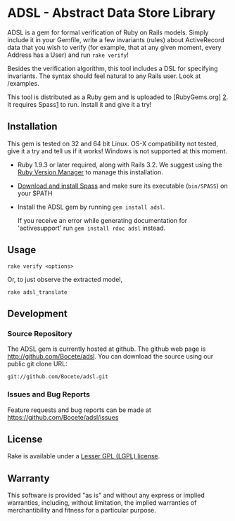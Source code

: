 ADSL - Abstract Data Store Library
=========================================================

ADSL is a gem for formal verification of Ruby on Rails models.  Simply include it in your Gemfile, write a few 
invariants (rules) about ActiveRecord data that you wish to verify (for example, that at any given moment, every
Address has a User) and run `rake verify`!

Besides the verification algorithm, this tool includes a DSL for specifying invariants.  The syntax should feel
natural to any Rails user. Look at /examples.

This tool is distributed as a Ruby gem and is uploaded to [RubyGems.org] [2]. It requires Spass[1] to run. Install
it and give it a try!


Installation
------------

This gem is tested on 32 and 64 bit Linux. OS-X compatibility not tested, give it a try
and tell us if it works! Windows is not supported at this moment.

 - Ruby 1.9.3 or later required, along with Rails 3.2.  We suggest using the [Ruby Version Manager](https://rvm.io/rvm/install/) to manage this installation.
 - [Download and install Spass](http://www.spass-prover.org/download/index.html) and make sure its executable (`bin/SPASS`) on your $PATH
 - Install the ADSL gem by running `gem install adsl`.
   
   If you receive an error while generating documentation for 'activesupport' run `gem install rdoc adsl` instead.
 
Usage
-----

    rake verify <options>
    
Or, to just observe the extracted model,

    rake adsl_translate

Development
-----------

### Source Repository

The ADSL gem is currently hosted at github. The github web page is http://github.com/Bocete/adsl.
You can download the source using our public git clone URL:

    git://github.com/Bocete/adsl.git

### Issues and Bug Reports

Feature requests and bug reports can be made at https://github.com/Bocete/adsl/issues


License
-------

Rake is available under a [Lesser GPL (LGPL) license](LICENSE).


Warranty
--------

This software is provided "as is" and without any express or
implied warranties, including, without limitation, the implied
warranties of merchantibility and fitness for a particular
purpose.

  [1]: http://www.spass-prover.org/ "Spass"
  [2]: https://rubygems.org/gems/adsl "RubyGems.org"
